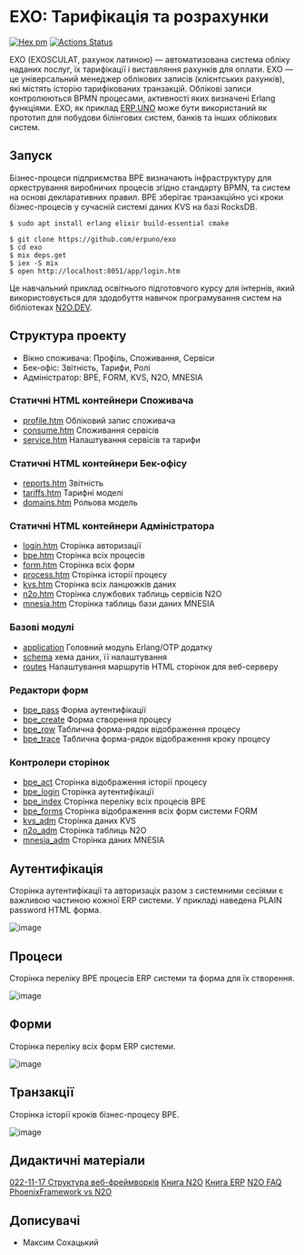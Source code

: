 EXO: Тарифікація та розрахунки
==============================

[![Hex pm](http://img.shields.io/hexpm/v/exosculat.svg?style=flat)](https://hex.pm/packages/exosculat)
[![Actions Status](https://github.com/erpuno/exo/workflows/mix/badge.svg)](https://github.com/erpuno/exo/actions)

EXO (EXOSCULAT, рахунок латиною) — автоматизована система обліку наданих послуг, їх тарифікації і виставляння рахунків для оплати.
EXO — це універсальний менеджер облікових записів (клієнтських рахунків),
які містять історію тарифікованих транзакцій. Облікові записи контролюються BPMN процесами,
активності яких визначені Erlang функціями. EXO, як приклад <a href="https://erp.uno">ERP.UNO</a>
може бути використаний як прототип для побудови білінгових систем, банків та інших облікових систем.

Запуск
------

Бізнес-процеси підприємства BPE визначають інфраструктуру для оркестрування виробничих процесів
згідно стандарту BPMN, та систем на основі декларативних правил. BPE зберігає транзакційно усі
кроки бізнес-процесів у сучасній системі даних KVS на базі RocksDB.

```
$ sudo apt install erlang elixir build-essential cmake
```

```
$ git clone https://github.com/erpuno/exo
$ cd exo
$ mix deps.get
$ iex -S mix
$ open http://localhost:8051/app/login.htm
```

Це навчальний приклад освітнього підготовчого курсу для інтернів, який використовується для
здодобуття навичок програмування систем на бібліотеках <a href="https://n2o.dev/ua/">N2O.DEV</a>.

Структура проекту
-----------------

* Вікно споживача: Профіль, Споживання, Сервіси
* Бек-офіс: Звітність, Тарифи, Ролі
* Адміністратор: BPE, FORM, KVS, N2O, MNESIA

### Статичні HTML контейнери Споживача

* [profile.htm](priv/static/consumer/profile.htm) Обліковий запис споживача
* [consume.htm](priv/static/consumer/consume.htm) Споживання сервісів
* [service.htm](priv/static/consumer/service.htm) Налаштування сервісів та тарифи

### Статичні HTML контейнери Бек-офісу

* [reports.htm](priv/static/backoffice/reports.htm) Звітність
* [tariffs.htm](priv/static/backoffice/tariffs.htm) Тарифні моделі
* [domains.htm](priv/static/backoffice/domains.htm) Рольова модель

### Статичні HTML контейнери Адміністратора

* [login.htm](priv/static/admin/login.htm) Сторінка авторизації
* [bpe.htm](priv/static/admin/bpe.htm) Сторінка всіх процесів
* [form.htm](priv/static/admin/form.htm) Сторінка всіх форм
* [process.htm](priv/static/admin/process.htm) Сторінка історії процесу
* [kvs.htm](priv/static/admin/kvs.htm) Сторінка всіх ланцюжків даних
* [n2o.htm](priv/static/admin/n2o.htm) Сторінка службових таблиць сервісів N2O
* [mnesia.htm](priv/static/admin/mnesia.htm) Сторінка таблиць бази даних MNESIA

### Базові модулі

* [application](lib/application.ex) Головний модуль Erlang/OTP додатку
* [schema](lib/schema.ex) хема даних, її налаштування
* [routes](lib/pages/routes.ex) Налаштування маршрутів HTML сторінок для веб-серверу

### Редактори форм

* [bpe_pass](lib/forms/bpe_pass.ex) Форма аутентифікації
* [bpe_create](lib/forms/bpe_create.ex) Форма створення процесу
* [bpe_row](lib/forms/bpe_row.ex) Таблична форма-рядок відображення процесу
* [bpe_trace](lib/forms/bpe_row.ex) Таблична форма-рядок відображення кроку процесу

### Контролери сторінок

* [bpe_act](lib/pages/bpe_act.ex) Сторінка відображення історії процесу
* [bpe_login](lib/pages/bpe_login.ex) Сторінка аутентифікації
* [bpe_index](lib/pages/bpe_index.ex) Сторінка переліку всіх процесів BPE
* [bpe_forms](lib/pages/bpe_forms.ex) Сторінка відображення всіх форм системи FORM
* [kvs_adm](lib/pages/kvs_adm.ex) Сторінка даних KVS
* [n2o_adm](lib/pages/n2o_adm.ex) Сторінка таблиць N2O
* [mnesia_adm](lib/pages/mnesia_adm.ex) Сторінка даних MNESIA

Аутентифікація
--------------

Сторінка аутентифікації та авторизаціх разом з системними сесіями є важливою частиною кожної ERP системи.
У прикладі наведена PLAIN password HTML форма.

![image](https://user-images.githubusercontent.com/144776/200148867-67025100-560e-4dc5-bcdd-dacf88e50c83.png)

Процеси
-------

Сторінка переліку BPE процесів ERP системи та форма для їх створення.

![image](https://user-images.githubusercontent.com/144776/200149087-e2a2af6a-bd5c-4006-b6fe-f3b95f12b11f.png)

Форми
-----

Сторінка переліку всіх форм ERP системи.

![image](https://user-images.githubusercontent.com/144776/200148896-b09d25b6-2c67-4d1d-b851-aaadc9164c82.png)

Транзакції
----------

Сторінка історії кроків бізнес-процесу BPE.

![image](https://user-images.githubusercontent.com/144776/200149114-dcd21f61-28a4-4aa9-a020-bcb2f70b7a1f.png)

Дидактичні матеріали
--------------------

<a href="https://tonpa.guru/stream/2022/2022-11-17%20%D0%A1%D1%82%D1%80%D1%83%D0%BA%D1%82%D1%83%D1%80%D0%B0%20%D0%B2%D0%B5%D0%B1-%D1%84%D1%80%D0%B5%D0%B9%D0%BC%D0%B2%D0%BE%D1%80%D0%BA%D1%96%D0%B2.htm">022-11-17 Структура веб-фреймворків</a>
<a href="https://n2o.dev/ua/books/vol.2/index.html">Книга N2O</a>
<a href="https://n2o.dev/ua/books/vol.3/index.html">Книга ERP</a>
<a href="https://tonpa.guru/stream/2019/2019-07-31%20N2O%20FAQ.htm">N2O FAQ</a>
<a href="https://tonpa.guru/stream/2016/2016-01-29%20PhoenixFramework%20vs%20N2O.htm">PhoenixFramework vs N2O</a>

Дописувачі
----------

* Максим Сохацький
